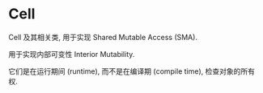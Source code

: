 # Cell

Cell 及其相关类, 用于实现 Shared Mutable Access (SMA).

用于实现内部可变性 Interior Mutability.

它们是在运行期间 (runtime), 而不是在编译期 (compile time), 检查对象的所有权.

